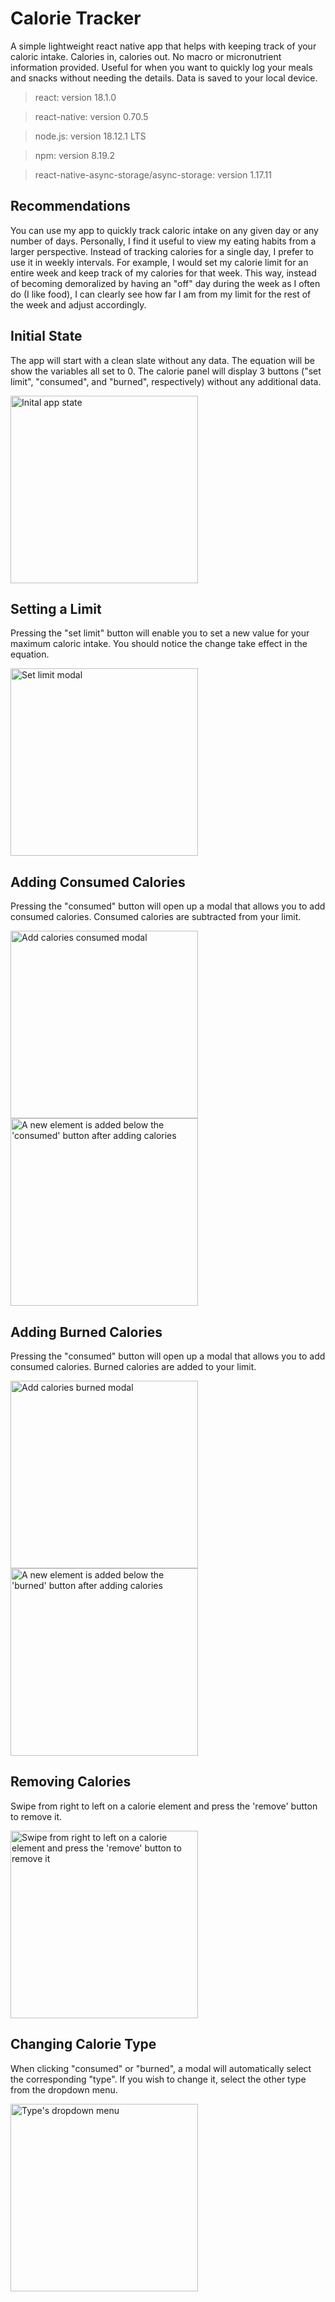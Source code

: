 # Calorie Tracker

A simple lightweight react native app that helps with keeping track of your caloric intake. Calories in, calories out. No macro or micronutrient information provided. Useful for when you want to quickly log your meals and snacks without needing the details. Data is saved to your local device.

> react: version 18.1.0

> react-native: version 0.70.5

> node.js: version 18.12.1 LTS

> npm: version 8.19.2

> react-native-async-storage/async-storage: version 1.17.11

## Recommendations
You can use my app to quickly track caloric intake on any given day or any number of days. Personally, I find it useful to view my eating habits from a larger perspective. Instead of tracking calories for a single day, I prefer to use it in weekly intervals. For example, I would set my calorie limit for an entire week and keep track of my calories for that week. This way, instead of becoming demoralized by having an "off" day during the week as I often do (I like food), I can clearly see how far I am from my limit for the rest of the week and adjust accordingly.

## Initial State
The app will start with a clean slate without any data. The equation will be show the variables all set to 0. The calorie panel will display 3 buttons ("set limit", "consumed", and "burned", respectively) without any additional data.

<picture>
    <img alt="Inital app state" src="images\IMG_6351.PNG" width="300">
</picture>

## Setting a Limit
Pressing the "set limit" button will enable you to set a new value for your maximum caloric intake. You should notice the change take effect in the equation.

<picture>
    <img alt="Set limit modal" src="images\IMG_6352.PNG" width="300">
</picture>

## Adding Consumed Calories
Pressing the "consumed" button will open up a modal that allows you to add consumed calories. Consumed calories are subtracted from your limit.

<picture>
    <img alt="Add calories consumed modal" src="images\IMG_6353.PNG" width="300">
</picture>
<picture>
    <img alt="A new element is added below the 'consumed' button after adding calories" src="images\IMG_6354.PNG" width="300">
</picture>

## Adding Burned Calories
Pressing the "consumed" button will open up a modal that allows you to add consumed calories. Burned calories are added to your limit.

<picture>
    <img alt="Add calories burned modal" src="images\IMG_6355.PNG" width="300">
</picture>
<picture>
    <img alt="A new element is added below the 'burned' button after adding calories" src="images\IMG_6356.png" width="300">
</picture>

## Removing Calories
Swipe from right to left on a calorie element and press the 'remove' button to remove it.

<picture>
    <img alt="Swipe from right to left on a calorie element and press the 'remove' button to remove it" src="images\IMG_6357.PNG" width="300">
</picture>

## Changing Calorie Type
When clicking "consumed" or "burned", a modal will automatically select the corresponding "type". If you wish to change it, select the other type from the dropdown menu.

<picture>
    <img alt="Type's dropdown menu" src="images\IMG_6358.PNG" width="300">
</picture>
